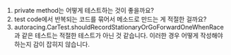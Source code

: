 1. private method는 어떻게 테스트하는 것이 좋을까요?
2. test code에서 반복되는 코드를 묶어서 메소드로 만드는 게 적절한 걸까요?
3. autoracing.CarTest.shouldRecordStationaryOrGoForwardOneWhenRace과 같은 테스트는 적절한 테스트가 아닌 것 같습니다. 이러한 경우 어떻게 작성해야 하는지 감이 잡히지 않습니다.
